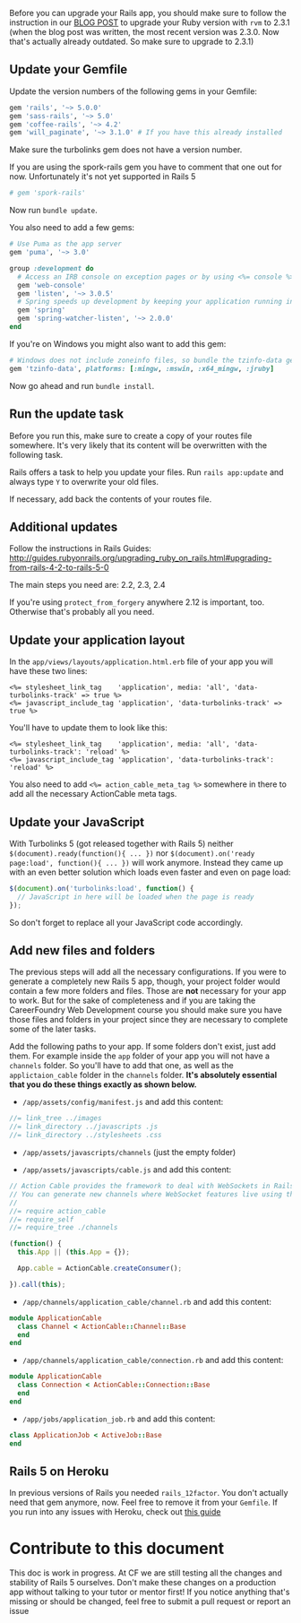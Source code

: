 Before you can upgrade your Rails app, you should make sure to follow the instruction in our [BLOG POST](http://blog.careerfoundry.com/web-development/ruby-on-rails-5-its-here-find-out-whats-new-and-how-to-upgrade) to upgrade your Ruby version with `rvm` to 2.3.1 (when the blog post was written, the most recent version was 2.3.0. Now that's actually already outdated. So make sure to upgrade to 2.3.1)

## Update your Gemfile

Update the version numbers of the following gems in your Gemfile:

```ruby
gem 'rails', '~> 5.0.0'
gem 'sass-rails', '~> 5.0'
gem 'coffee-rails', '~> 4.2'
gem 'will_paginate', '~> 3.1.0' # If you have this already installed
```

Make sure the turbolinks gem does not have a version number.

If you are using the spork-rails gem you have to comment that one out for now. Unfortunately it's not yet supported in Rails 5

```ruby
# gem 'spork-rails'
```

Now run `bundle update`.

You also need to add a few gems:

```ruby
# Use Puma as the app server
gem 'puma', '~> 3.0'

group :development do
  # Access an IRB console on exception pages or by using <%= console %> anywhere in the code.
  gem 'web-console'
  gem 'listen', '~> 3.0.5'
  # Spring speeds up development by keeping your application running in the background. Read more: https://github.com/rails/spring
  gem 'spring'
  gem 'spring-watcher-listen', '~> 2.0.0'
end
```

If you're on Windows you might also want to add this gem:

```ruby
# Windows does not include zoneinfo files, so bundle the tzinfo-data gem
gem 'tzinfo-data', platforms: [:mingw, :mswin, :x64_mingw, :jruby]
```

Now go ahead and run `bundle install`.

## Run the update task

Before you run this, make sure to create a copy of your routes file somewhere. It's very likely that its content will be overwritten with the following task.

Rails offers a task to help you update your files. Run `rails app:update` and always type `Y` to overwrite your old files.

If necessary, add back the contents of your routes file.

## Additional updates

Follow the instructions in Rails Guides: http://guides.rubyonrails.org/upgrading_ruby_on_rails.html#upgrading-from-rails-4-2-to-rails-5-0

The main steps you need are:  2.2, 2.3, 2.4

If you're using `protect_from_forgery` anywhere 2.12 is important, too. Otherwise that's probably all you need.

## Update your application layout

In the `app/views/layouts/application.html.erb` file of your app you will have these two lines:

```
<%= stylesheet_link_tag    'application', media: 'all', 'data-turbolinks-track' => true %>
<%= javascript_include_tag 'application', 'data-turbolinks-track' => true %>
```

You'll have to update them to look like this:

```
<%= stylesheet_link_tag    'application', media: 'all', 'data-turbolinks-track': 'reload' %>
<%= javascript_include_tag 'application', 'data-turbolinks-track': 'reload' %>
```

You also need to add `<%= action_cable_meta_tag %>` somewhere in there to add all the necessary ActionCable meta tags. 

## Update your JavaScript

With Turbolinks 5 (got released together with Rails 5) neither `$(document).ready(function(){ ... })` nor `$(document).on('ready page:load', function(){ ... })` will work anymore. Instead they came up with an even better solution which loads even faster and even on page load:

```javascript
$(document).on('turbolinks:load', function() {
  // JavaScript in here will be loaded when the page is ready
});
```

So don't forget to replace all your JavaScript code accordingly.

## Add new files and folders

The previous steps will add all the necessary configurations. If you were to generate a completely new Rails 5 app, though, your project folder would contain a few more folders and files. Those are **not** necessary for your app to work. But for the sake of completeness and if you are taking the CareerFoundry Web Development course you should make sure you have those files and folders in your project since they are necessary to complete some of the later tasks.

Add the following paths to your app. If some folders don't exist, just add them. For example inside the `app` folder of your app you will not have a `channels` folder. So you'll have to add that one, as well as the `applictaion_cable` folder in the `channels` folder. **It's absolutely essential that you do these things exactly as shown below.**

- `/app/assets/config/manifest.js` and add this content:

```javascript
//= link_tree ../images
//= link_directory ../javascripts .js
//= link_directory ../stylesheets .css
```

- `/app/assets/javascripts/channels` (just the empty folder)

- `/app/assets/javascripts/cable.js` and add this content:

```javascript
// Action Cable provides the framework to deal with WebSockets in Rails.
// You can generate new channels where WebSocket features live using the rails generate channel command.
//
//= require action_cable
//= require_self
//= require_tree ./channels

(function() {
  this.App || (this.App = {});

  App.cable = ActionCable.createConsumer();

}).call(this);
```

- `/app/channels/application_cable/channel.rb` and add this content:

```ruby
module ApplicationCable
  class Channel < ActionCable::Channel::Base
  end
end
```

- `/app/channels/application_cable/connection.rb` and add this content:

```ruby
module ApplicationCable
  class Connection < ActionCable::Connection::Base
  end
end
```

- `/app/jobs/application_job.rb` and add this content:

```ruby
class ApplicationJob < ActiveJob::Base
end
```

## Rails 5 on Heroku

In previous versions of Rails you needed `rails_12factor`. You don't actually need that gem anymore, now. Feel free to remove it from your `Gemfile`. If you run into any issues with Heroku, check out [this guide](https://devcenter.heroku.com/articles/getting-started-with-rails5)

# Contribute to this document

This doc is work in progress. At CF we are still testing all the changes and stability of Rails 5 ourselves. Don't make these changes on a production app without talking to your tutor or mentor first! If you notice anything that's missing or should be changed, feel free to submit a pull request or report an issue
